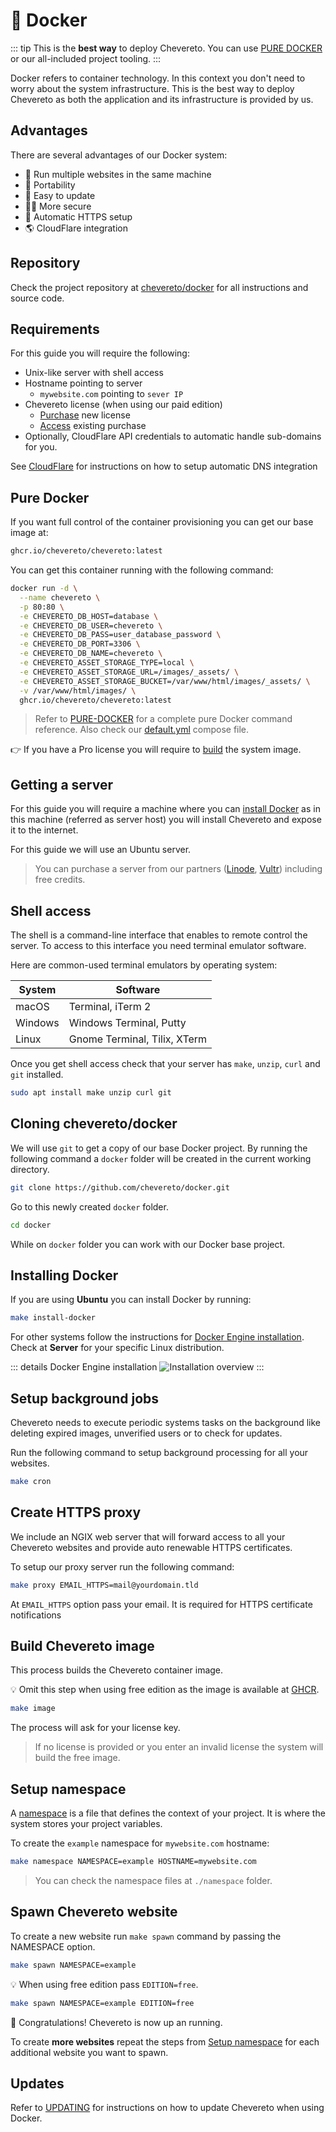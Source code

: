 # 🐋 Docker

::: tip
This is the **best way** to deploy Chevereto. You can use [PURE DOCKER](#pure-docker) or our all-included project tooling.
:::

Docker refers to container technology. In this context you don't need to worry about the system infrastructure. This is the best way to deploy Chevereto as both the application and its infrastructure is provided by us.

## Advantages

There are several advantages of our Docker system:

* 🤹 Run multiple websites in the same machine
* 📱 Portability
* 🚀 Easy to update
* 👮‍♂️ More secure
* 🔐 Automatic HTTPS setup
* 🌎 CloudFlare integration

## Repository

Check the project repository at [chevereto/docker](https://github.com/chevereto/docker) for all instructions and source code.

## Requirements

For this guide you will require the following:

* Unix-like server with shell access
* Hostname pointing to server
  * `mywebsite.com` pointing to `sever IP`
* Chevereto license (when using our paid edition)
  * [Purchase](https://chevereto.com/pricing) new license
  * [Access](https://chevereto.com/panel/license) existing purchase
* Optionally, CloudFlare API credentials to automatic handle sub-domains for you.

See [CloudFlare](https://github.com/chevereto/docker/blob/4.0/docs/CLOUDFLARE.md) for instructions on how to setup automatic DNS integration

## Pure Docker

If you want full control of the container provisioning you can get our base image at:

```sh
ghcr.io/chevereto/chevereto:latest
```

You can get this container running with the following command:

```sh
docker run -d \
  --name chevereto \
  -p 80:80 \
  -e CHEVERETO_DB_HOST=database \
  -e CHEVERETO_DB_USER=chevereto \
  -e CHEVERETO_DB_PASS=user_database_password \
  -e CHEVERETO_DB_PORT=3306 \
  -e CHEVERETO_DB_NAME=chevereto \
  -e CHEVERETO_ASSET_STORAGE_TYPE=local \
  -e CHEVERETO_ASSET_STORAGE_URL=/images/_assets/ \
  -e CHEVERETO_ASSET_STORAGE_BUCKET=/var/www/html/images/_assets/ \
  -v /var/www/html/images/ \
  ghcr.io/chevereto/chevereto:latest
```

> Refer to [PURE-DOCKER](https://github.com/chevereto/docker/blob/4.0/docs/PURE-DOCKER.md) for a complete pure Docker command reference. Also check our [default.yml](https://github.com/chevereto/docker/blob/4.0/default.yml) compose file.

👉 If you have a Pro license you will require to [build](#build-chevereto-image) the system image.

## Getting a server

For this guide you will require a machine where you can [install Docker](https://docs.docker.com/engine/install/) as in this machine (referred as server host) you will install Chevereto and expose it to the internet.

For this guide we will use an Ubuntu server.

> You can purchase a server from our partners ([Linode](https://chv.to/linode), [Vultr](https://chv.to/vultr)) including free credits.

## Shell access

The shell is a command-line interface that enables to remote control the server. To access to this interface you need terminal emulator software.

Here are common-used terminal emulators by operating system:

| System  | Software                     |
| ------- | ---------------------------- |
| macOS   | Terminal, iTerm 2            |
| Windows | Windows Terminal, Putty      |
| Linux   | Gnome Terminal, Tilix, XTerm |

Once you get shell access check that your server has `make`, `unzip`, `curl` and `git` installed.

```sh
sudo apt install make unzip curl git
```

## Cloning chevereto/docker

We will use `git` to get a copy of our base Docker project. By running the following command a `docker` folder will be created in the current working directory.

```sh
git clone https://github.com/chevereto/docker.git
```

Go to this newly created `docker` folder.

```sh
cd docker
```

While on `docker` folder you can work with our Docker base project.

## Installing Docker

If you are using **Ubuntu** you can install Docker by running:

```sh
make install-docker
```

For other systems follow the instructions for [Docker Engine installation](https://docs.docker.com/engine/install/). Check at **Server** for your specific Linux distribution.

::: details Docker Engine installation
![Installation overview](../../src/manuals/docker/install-overview.png)
:::

## Setup background jobs

Chevereto needs to execute periodic systems tasks on the background like deleting expired images, unverified users or to check for updates.

Run the following command to setup background processing for all your websites.

```sh
make cron
```

## Create HTTPS proxy

We include an NGIX web server that will forward access to all your Chevereto websites and provide auto renewable HTTPS certificates.

To setup our proxy server run the following command:

```sh
make proxy EMAIL_HTTPS=mail@yourdomain.tld
```

At `EMAIL_HTTPS` option pass your email. It is required for HTTPS certificate notifications

## Build Chevereto image

This process builds the Chevereto container image.

💡 Omit this step when using free edition as the image is available at [GHCR](https://github.com/chevereto/chevereto/pkgs/container/chevereto).

```sh
make image
```

The process will ask for your license key.

> If no license is provided or you enter an invalid license the system will build the free image.

## Setup namespace

A [namespace](https://github.com/chevereto/docker/blob/4.0/docs/NAMESPACE.md) is a file that defines the context of your project. It is where the system stores your project variables.

To create the `example` namespace for `mywebsite.com` hostname:

```sh
make namespace NAMESPACE=example HOSTNAME=mywebsite.com
```

> You can check the namespace files at `./namespace` folder.

## Spawn Chevereto website

To create a new website run `make spawn` command by passing the NAMESPACE option.

```sh
make spawn NAMESPACE=example
```

💡 When using free edition pass `EDITION=free`.

```sh
make spawn NAMESPACE=example EDITION=free
```

🎉 Congratulations! Chevereto is now up an running.

To create **more websites** repeat the steps from [Setup namespace](#setup-namespace) for each additional website you want to spawn.

## Updates

Refer to [UPDATING](https://github.com/chevereto/docker/blob/4.0/docs/UPDATING.md) for instructions on how to update Chevereto when using Docker.
